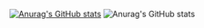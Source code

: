 [![Anurag's GitHub stats](https://github-readme-stats.vercel.app/api?username=faustocristiano&count_private=true)](https://github.com/faustocristiano/)
![Anurag's GitHub stats](https://github-readme-stats.vercel.app/api?username=faustocristiano&show_icons=true)
